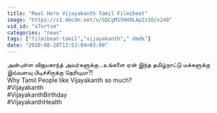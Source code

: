 ```yaml
---
title: "Real Hero Vijayakanth Tamil Filmibeat"
image: "https://s1.dmcdn.net/v/SQCgM1VHH9LApZz1O/x240"
vid_id: "x7vrtsm"
categories: "news"
tags: ["filmibeat-tamil","vijayakanth"," dmdk"]
date: "2020-08-28T12:53:04+03:00"
---
```

அன்புள்ள விஜயகாந்த் அவர்களுக்கு...உங்களை ஏன் இந்த தமிழ்நாட்டு மக்களுக்கு இவ்வளவு பிடிச்சிருக்கு தெரியுமா?!   <br>Why Tamil People like Vijayakanth so much?   <br>#Vijayakanth    <br>#VijayakanthBirthday   <br>#VijayakanthHealth    <br>
